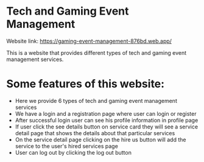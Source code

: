 # Tech and Gaming Event Management
Website link: https://gaming-event-management-876bd.web.app/

This is a website that provides different types of tech and gaming event management services.

# Some features of this website:

- Here we provide 6 types of tech and gaming event management services
- We have a login and a registration page where user can login or register
- After successful login user can see his profile information in profile page
- If user click the see details button on service card they will see a service detail page that shows the details about that particular services
- On the service detail page clicking on the hire us button will add the service to the user's hired services page
- User can log out by clicking the log out button
